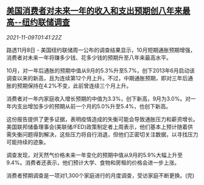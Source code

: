 <!--1636423264000-->
[美国消费者对未来一年的收入和支出预期创八年来最高--纽约联储调查](https://cn.reuters.com/article/nyfed-survey-us-consumers-1109-idCNKBS2HU058)
------

<div><i>2021-11-09T01:41:22Z</i></div><p>路透11月8日 - 美国纽约联储周一公布的调查结果显示，10月短期通胀预期增强，消费者对未来一年将赚多少钱、花多少钱的预期升至八年来最高水平。</p><p>10月，对一年后通胀的预期中值从9月的5.3%升至5.7%，创下2013年6月启动该调查以来的新高，且为连续第12个月上升。不过，中期通胀预期，即对三年后通胀的预期保持在4.2%不变，此前曾连续三个月上升。</p><p>消费者对一年内家庭收入增长预期的中值为3.3%，创下新高，9月为3.0%。对一年内支出增加多少的预期从前一个月的5.0%升至5.4%，也创下新高。</p><p>这份报告提供了更多证据，表明疫情造成的失衡可能会导致通胀压力和薪资增长。美国联邦储备理事会(美联储/FED)政策制定者上周表示，他们基本上预计随着供需失衡问题得到解决，这些压力将自行消退，但他们正密切关注数据，以寻找压力可能持续的迹象。</p><p>调查发现，对天然气价格未来一年变化的预期中值从9月的5.9%大幅上升至9.4%。消费者还表示，他们预计大学、食物和房租的价格会进一步上涨。</p><p>消费者预期调查是一项对1,300个家庭进行的月度调查，受访家庭不断更换。(完)</p>
